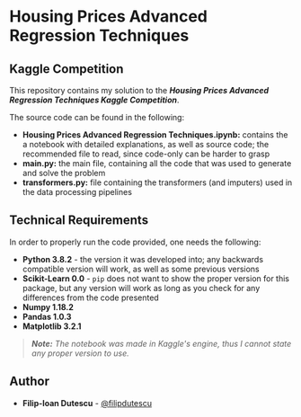 # Housing Prices Advanced Regression Techniques
## Kaggle Competition

This repository contains my solution to the ***Housing Prices Advanced Regression Techniques Kaggle Competition***.

The source code can be found in the following:
  * **Housing Prices Advanced Regression Techniques.ipynb:** contains the a notebook with detailed explanations, as well as source code; the recommended file to read, since code-only can be harder to grasp
  * **main.py:** the main file, containing all the code that was used to generate and solve the problem
  * **transformers.py:** file containing the transformers (and imputers) used in the data processing pipelines

## Technical Requirements
In order to properly run the code provided, one needs the following:
  * **Python 3.8.2** - the version it was developed into; any backwards compatible version will work, as well as some previous versions
  * **Scikit-Learn 0.0** - ```pip``` does not want to show the proper version for this package, but any version will work as long as you check for any differences from the code presented
  * **Numpy 1.18.2**
  * **Pandas 1.0.3**
  * **Matplotlib 3.2.1**

> ***Note:** The notebook was made in Kaggle's engine, thus I cannot state any proper version to use.*

## Author
  * **Filip-Ioan Dutescu** - [@filipdutescu](https://github.com/filipdutescu)

